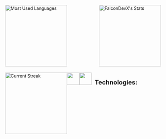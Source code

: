<div style="display: flex; justify-content: space-between; align-items: center;">
  <img src="https://github-readme-stats.vercel.app/api/top-langs/?username=FalconDevX&theme=tokyonight&show_icons=true&hide_border=true&layout=compact" alt="Most Used Languages" style="height: 200px;"/>
  <img src="https://github-readme-stats.vercel.app/api?username=FalconDevX&theme=tokyonight&show_icons=true&hide_border=true&count_private=true" alt="FalconDevX's Stats" style="height: 200px;"/> 
</div>

<div style="display: flex; margin-top: 20px;">
  <img src="https://github-readme-streak-stats.herokuapp.com/?user=FalconDevX&theme=tokyonight&hide_border=true" alt="Current Streak" style="height: 200px;"/>
  <img src="https://skillicons.dev/icons?i=dotnet,cpp,c,python&theme=dark" style="height: 40px; margin-bottom: 20px;"/>
  <img src="https://skillicons.dev/icons?i=js,react,html,css&theme=dark" style="height: 40px;"/>
  <p style="margin-left: 10px; font-size: 20px; font-weight: bold;">Technologies:</p>
</div>
